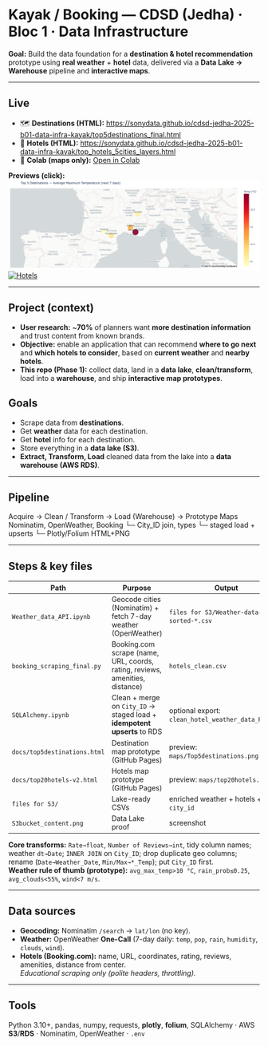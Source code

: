 # Kayak / Booking — CDSD (Jedha) · Bloc 1 · Data Infrastructure

**Goal:** Build the data foundation for a **destination & hotel recommendation** prototype using **real weather** + **hotel** data, delivered via a **Data Lake → Warehouse** pipeline and **interactive maps**.

---

## Live
- 🗺️ **Destinations (HTML):** https://sonydata.github.io/cdsd-jedha-2025-b01-data-infra-kayak/top5destinations_final.html  
- 🏨 **Hotels (HTML):** https://sonydata.github.io/cdsd-jedha-2025-b01-data-infra-kayak/top_hotels_5cities_layers.html  
- 📓 **Colab (maps only):** [Open in Colab](https://colab.research.google.com/drive/107LhXhZRFf22gu39KB2NhP3dPIQyRocl?usp=sharing)

**Previews (click):**  
[![Destinations](maps/Top5destinations.png)](https://sonydata.github.io/cdsd-jedha-2025-b01-data-infra-kayak/top5destinations_final.html)
[![Hotels](maps/top20hotels_copy.png)](https://sonydata.github.io/cdsd-jedha-2025-b01-data-infra-kayak/top_hotels_5cities_layers.html)

---

## Project (context)
- **User research:** ~**70%** of planners want **more destination information** and trust content from known brands.  
- **Objective:** enable an application that can recommend **where to go next** and **which hotels to consider**, based on **current weather** and **nearby hotels**.  
- **This repo (Phase 1):** collect data, land in a **data lake**, **clean/transform**, load into a **warehouse**, and ship **interactive map prototypes**.

## Goals
- Scrape data from **destinations**.  
- Get **weather** data for each destination.  
- Get **hotel** info for each destination.  
- Store everything in a **data lake (S3)**.  
- **Extract, Transform, Load** cleaned data from the lake into a **data warehouse (AWS RDS)**.

---

## Pipeline
Acquire → Clean / Transform → Load (Warehouse) → Prototype Maps
Nominatim, OpenWeather, Booking └─ City_ID join, types └─ staged load + upserts └─ Plotly/Folium HTML+PNG

---

## Steps & key files
| Path | Purpose | Output |
|---|---|---|
| `Weather_data_API.ipynb` | Geocode cities (Nominatim) + fetch 7-day weather (OpenWeather) | `files for S3/Weather-data-sorted-*.csv` |
| `booking_scraping_final.py` | Booking.com scrape (name, URL, coords, rating, reviews, amenities, distance) | `hotels_clean.csv` |
| `SQLAlchemy.ipynb` | Clean + merge on `City_ID` → staged load + **idempotent upserts** to RDS | optional export: `clean_hotel_weather_data_RDS.csv` |
| `docs/top5destinations.html` | Destination map prototype (GitHub Pages) | preview: `maps/Top5destinations.png` |
| `docs/top20hotels-v2.html` | Hotels map prototype (GitHub Pages) | preview: `maps/top20hotels.png` |
| `files for S3/` | Lake-ready CSVs | enriched weather + hotels + `city_id` |
| `S3bucket_content.png` | Data Lake proof | screenshot |

**Core transforms:** `Rate→float`, `Number of Reviews→int`, tidy column names; weather `dt→Date`; `INNER JOIN` on `City_ID`; drop duplicate geo columns; rename (`Date→Weather_Date`, `Min/Max→*_Temp`); put `City_ID` first.  
**Weather rule of thumb (prototype):** `avg_max_temp>10 °C`, `rain_prob≤0.25`, `avg_clouds<55%`, `wind<7 m/s`.

---

## Data sources
- **Geocoding:** Nominatim `/search` → `lat/lon` (no key).  
- **Weather:** OpenWeather **One-Call** (7-day daily: `temp`, `pop`, `rain`, `humidity`, `clouds`, `wind`).  
- **Hotels (Booking.com):** name, URL, coordinates, rating, reviews, amenities, distance from center.  
  *Educational scraping only (polite headers, throttling).*

---

## Tools
Python 3.10+, pandas, numpy, requests, **plotly**, **folium**, SQLAlchemy · AWS **S3**/**RDS** · Nominatim, OpenWeather · `.env`
